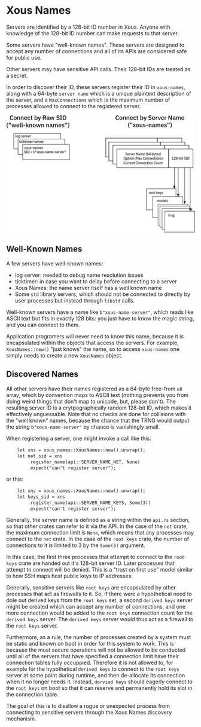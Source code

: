 # Xous Names

Servers are identified by a 128-bit ID number in Xous. Anyone with knowledge of the 128-bit ID number can make requests to that server.

Some servers have "well-known names". These servers are designed to accept any number of connections and all of its APIs are considered safe for public use.

Other servers may have sensitive API calls. Their 128-bit IDs are treated as a secret.

In order to discover their ID, these servers register their ID in `xous-names`, along with a 64-byte `server name` which is a unique plaintext description of the server, and a `MaxConnections` which is the maximum number of processes allowed to connect to the registered server.

![overview of xous names](images/xous-names.png)

## Well-Known Names

A few servers have well-known names:

- log server: needed to debug name resolution issues
- ticktimer: in case you want to delay before connecting to a server
- Xous Names: the name server itself has a well known name
- Some `std` library servers, which should not be connected to directly by user processes but instead through `libstd` calls.

Well-known servers have a name like `b"xous-name-server"`, which reads like ASCII text but fits in exactly 128 bits: you just have to know the magic string, and you can connect to them.

Application programers will never need to know this name, because it is encapsulated within the objects that access the servers. For example, `XousNames::new()` "just knows" the name, so to access `xous-names` one simply needs to create a new `XousNames` object.

## Discovered Names

All other servers have their names registered as a 64-byte free-from `u8` array, which by convention maps to ASCII text (nothing prevents you from doing weird things that don't map to unicode, but, please don't). The resulting server ID is a crytpographically random 128-bit ID, which makes it effectively unguessable. Note that no checks are done for collisions with the "well known" names, because the chance that the TRNG would output the string `b"xous-name-server"` by chance is vanishingly small.

When registering a server, one might invoke a call like this:

```rust,noplayground
    let xns = xous_names::XousNames::new().unwrap();
    let net_sid = xns
        .register_name(api::SERVER_NAME_NET, None)
        .expect("can't register server");
```

or this:

```rust,noplayground
    let xns = xous_names::XousNames::new().unwrap();
    let keys_sid = xns
        .register_name(api::SERVER_NAME_KEYS, Some(3))
        .expect("can't register server");
```

Generally, the server name is defined as a string within the `api.rs` section, so that other crates can refer to it via the API. In the case of the `net` crate, the maximum connection limit is `None`, which means that any processes may connect to the `net` crate. In the case of the `root keys` crate, the number of connections to it is limited to 3 by the `Some(3)` argument.

In this case, the first three processes that attempt to connect to the `root keys` crate are handed out it's 128-bit server ID. Later processes that attempt to connect will be denied. This is a "trust on first use" model similar to how SSH maps host public keys to IP addresses.

Generally, sensitive servers like `root keys` are encapsulated by other processes that act as firewalls to it. So, if there were a hypothetical need to dole out derived keys from the `root keys` set, a second `derived keys` server might be created which can accept any number of connections, and one more connection would be added to the `root keys` connection count for the `derived keys` server. The `derived keys` server would thus act as a firewall to the `root keys` server.

Furthermore, as a rule, the number of processes created by a system must be static and known on boot in order for this system to work. This is because the most secure operations will not be allowed to be conducted until all of the servers that have specified a connection limit have their connection tables fully occuppied. Therefore it is not allowed to, for example for the hypothetical `derived keys` to connect to the `root keys` server at some point during runtime, and then de-allocate its connection when it no longer needs it. Instead, `dervied keys` should eagerly connect to the `root keys` on boot so that it can reserve and permanently hold its slot in the connection table.

The goal of this is to disallow a rogue or unexpected process from connecting to sensitive servers through the Xous Names discovery mechanism.